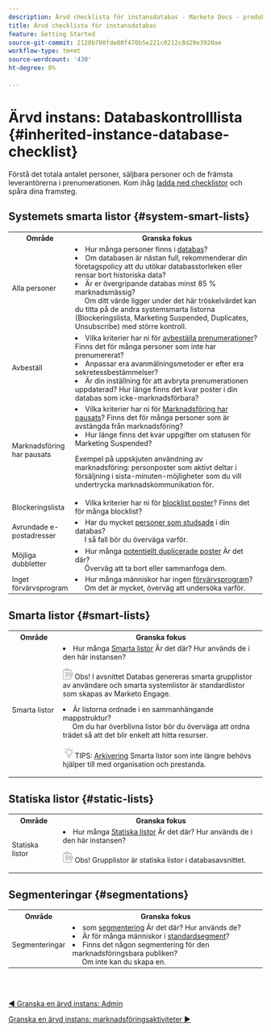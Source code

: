 ```yaml
---
description: Ärvd checklista för instansdatabas - Marketo Docs - produktdokumentation
title: Ärvd checklista för instansdatabas
feature: Getting Started
source-git-commit: 2120b700fde80f470b5e221c0212c8d29e3920ae
workflow-type: tm+mt
source-wordcount: '430'
ht-degree: 0%

---
```


# Ärvd instans: Databaskontrolllista {#inherited-instance-database-checklist}

Förstå det totala antalet personer, säljbara personer och de främsta leverantörerna i prenumerationen. Kom ihåg [ladda ned checklistor](/help/marketo/getting-started/inheriting-a-marketo-engage-instance/assets/adobe-marketo-engage-inherited-instance-admin-checklist.xlsx) och spåra dina framsteg.

## Systemets smarta listor {#system-smart-lists}

<table style="table-layout:auto"> 
 <tbody> 
  <tr> 
   <th style="width:20%">Område</th> 
   <th>Granska fokus</th>
  </tr> 
  <tr> 
   <td>Alla personer</td> 
   <td><li>Hur många personer finns i <a href="/help/marketo/product-docs/core-marketo-concepts/smart-lists-and-static-lists/managing-people-in-smart-lists/database-dashboard.md" target="_blank">databas</a>?</li>
<li>Om databasen är nästan full, rekommenderar din företagspolicy att du utökar databasstorleken eller rensar bort historiska data?</li>
<li>Är er övergripande databas minst 85 % marknadsmässig? 
<br/>     Om ditt värde ligger under det här tröskelvärdet kan du titta på de andra systemsmarta listorna (Blockeringslista, Marketing Suspended, Duplicates, Unsubscribe) med större kontroll.</li></td>
  </tr>
  <tr> 
   <td>Avbeställ</td> 
   <td><li>Vilka kriterier har ni för <a href="/help/marketo/product-docs/email-marketing/deliverability/understanding-unsubscribe.md#marketing-suspended" target="_blank">avbeställa prenumerationer</a>? Finns det för många personer som inte har prenumererat?</li>
<li>Anpassar era avanmälningsmetoder er efter era sekretessbestämmelser?</li>
<li>Är din inställning för att avbryta prenumerationen uppdaterad? Hur länge finns det kvar poster i din databas som icke-marknadsförbara?</li></td>
  </tr>
  <tr> 
   <td>Marknadsföring har pausats</td> 
   <td><li>Vilka kriterier har ni för <a href="/help/marketo/product-docs/email-marketing/deliverability/durable-unsubscribe.md#marketing-suspended" target="_blank">Marknadsföring har pausats</a>? Finns det för många personer som är avstängda från marknadsföring?</li>
<li>Hur länge finns det kvar uppgifter om statusen för Marketing Suspended?</li>
<p>Exempel på uppskjuten användning av marknadsföring: personposter som aktivt deltar i försäljning i sista-minuten-möjligheter som du vill undertrycka marknadskommunikation för.</td>
  </tr>
   <tr> 
   <td>Blockeringslista</td> 
   <td><li>Vilka kriterier har ni för <a href="/help/marketo/product-docs/core-marketo-concepts/smart-lists-and-static-lists/managing-people-in-smart-lists/add-person-to-blocklist.md" target="_blank">blocklist poster</a>? Finns det för många blocklist?</li></td>
  </tr>
  <tr> 
   <td>Avrundade e-postadresser</td> 
   <td><li>Har du mycket <a href="/help/marketo/product-docs/email-marketing/deliverability/hard-and-soft-bounces-in-email.md" target="_blank">personer som studsade</a> i din databas?
   <br/>     I så fall bör du överväga varför.</li></td></li></td>
  </tr>
  <tr> 
   <td>Möjliga dubbletter</td> 
   <td><li>Hur många <a href="/help/marketo/product-docs/core-marketo-concepts/smart-lists-and-static-lists/managing-people-in-smart-lists/find-and-merge-duplicate-people.md" target="_blank">potentiellt duplicerade poster</a> Är det där?
   <br/>     Överväg att ta bort eller sammanfoga dem.</li></td>
  </tr>
   <tr> 
   <td>Inget förvärvsprogram</td> 
   <td><li>Hur många människor har ingen <a href="/help/marketo/product-docs/core-marketo-concepts/programs/creating-programs/understanding-program-membership.md#acquisition-program" target="_blank">förvärvsprogram</a>?
   <br/>     Om det är mycket, överväg att undersöka varför.</li></td>
  </tr>
 </tbody> 
</table>

## Smarta listor {#smart-lists}

<table style="table-layout:auto"> 
 <tbody> 
  <tr> 
   <th style="width:20%">Område</th> 
   <th>Granska fokus</th>
  </tr> 
  <tr> 
   <td>Smarta listor</td> 
   <td><li>Hur många <a href="/help/marketo/product-docs/core-marketo-concepts/smart-lists-and-static-lists/understanding-smart-lists.md" target="_blank">Smarta listor</a> Är det där? Hur används de i den här instansen?</li>
   <p><img src="assets/note-icon.png" alt="anteckningsikon"> Obs! I avsnittet Databas genereras smarta grupplistor av användare och smarta systemlistor är standardlistor som skapas av Marketo Engage.
<li>Är listorna ordnade i en sammanhängande mappstruktur? 
<br/>     Om du har överblivna listor bör du överväga att ordna trädet så att det blir enkelt att hitta resurser.</li>
<p><img src="assets/tip-icon.png" alt="ikonen för tips">TIPS: <a href="/help/marketo/product-docs/core-marketo-concepts/miscellaneous/understanding-folders.md#archive-a-folder" target="_blank">Arkivering</a> Smarta listor som inte längre behövs hjälper till med organisation och prestanda.</td>
  </tr>
 </tbody> 
</table>

## Statiska listor {#static-lists}

<table style="table-layout:auto"> 
 <tbody> 
  <tr> 
   <th style="width:20%">Område</th> 
   <th>Granska fokus</th>
  </tr> 
  <tr> 
   <td>Statiska listor</td> 
   <td><li>Hur många <a href="/help/marketo/product-docs/core-marketo-concepts/smart-lists-and-static-lists/static-lists/understanding-static-lists.md" target="_blank">Statiska listor</a> Är det där? Hur används de i den här instansen?</li>
   <p><img src="assets/note-icon.png" alt="anteckningsikon"> Obs! Grupplistor är statiska listor i databasavsnittet.</td>
  </tr>
 </tbody> 
</table>

## Segmenteringar {#segmentations}

<table style="table-layout:auto"> 
 <tbody> 
  <tr> 
   <th style="width:20%">Område</th> 
   <th>Granska fokus</th>
  </tr> 
  <tr> 
   <td>Segmenteringar</td> 
   <td><li>som <a href="/help/marketo/product-docs/personalization/segmentation-and-snippets/segmentation/create-a-segmentation.md" target="_blank">segmentering</a> Är det där? Hur används de?</li>
<li>Är för många människor i <a href="/help/marketo/product-docs/personalization/segmentation-and-snippets/segmentation/segmentation-order-priority.md" target="_blank">standardsegment</a>?</li>
<li>Finns det någon segmentering för den marknadsföringsbara publiken? 
<br/>     Om inte kan du skapa en.</li></td>
  </tr>
 </tbody> 
</table>

<br> 

[◄ Granska en ärvd instans: Admin](/help/marketo/getting-started/inheriting-a-marketo-engage-instance/admin-section-checklist.md)

[Granska en ärvd instans: marknadsföringsaktiviteter ►](/help/marketo/getting-started/inheriting-a-marketo-engage-instance/marketing-activities-checklist.md)
